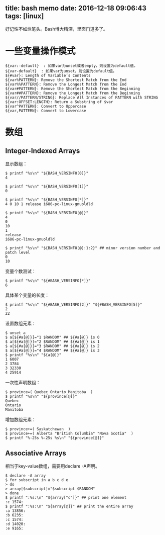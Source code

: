 title: bash memo
date: 2016-12-18 09:06:43
tags: [linux]
---

好记性不如烂笔头。Bash博大精深，里面门道多了。

<!-- more -->

一些变量操作模式
===========================

```
${var:-default}  : 如果var为unset或者empty，则设置为default值。
${var-default}  : 如果var为unset，则设置为default值。
${#var}: Length of Variable’s Contents
${var%PATTERN}: Remove the Shortest Match from the End
${var%%PATTERN}: Remove the Longest Match from the End
${var#PATTERN}: Remove the Shortest Match from the Beginning
${var##PATTERN}: Remove the Longest Match from the Beginning
${var//PATTERN/STRING}: Replace All Instances of PATTERN with STRING
${var:OFFSET:LENGTH}: Return a Substring of $var
${var^PATTERN}: Convert to Uppercase
${var,PATTERN}: Convert to Lowercase
```

数组
===========================

Integer-Indexed Arrays
--------------------------


显示数组：
```
$ printf "%s\n" "${BASH_VERSINFO[0]}"
4

$ printf "%s\n" "${BASH_VERSINFO[1]}"
0

$ printf "%s\n" "${BASH_VERSINFO[*]}"
4 0 10 1 release i686-pc-linux-gnuoldld

$ printf "%s\n" "${BASH_VERSINFO[@]}"
4
0
10
1
release
i686-pc-linux-gnuoldld

$ printf "%s\n" "${BASH_VERSINFO[@]:1:2}" ## minor version number and patch level
0
10

```
变量个数测试：
```
$ printf "%s\n" "${#BASH_VERSINFO[*]}"
6
```

具体某个变量的长度：
```
$ printf "%s\n" "${#BASH_VERSINFO[2]}" "${#BASH_VERSINFO[5]}"
2
22
```

设置数组元素：
```
$ unset a
$ a[${#a[@]}]="1 $RANDOM" ## ${#a[@]} is 0
$ a[${#a[@]}]="2 $RANDOM" ## ${#a[@]} is 1
$ a[${#a[@]}]="3 $RANDOM" ## ${#a[@]} is 2
$ a[${#a[@]}]="4 $RANDOM" ## ${#a[@]} is 3
$ printf "%s\n" "${a[@]}"
1 6007
2 3784
3 32330
4 25914
```

一次性声明数组：
```
$ province=( Quebec Ontario Manitoba  )
$ printf "%s\n" "${province[@]}"
Quebec
Ontario
Manitoba
```

增加数组元素：
```
$ province+=( Saskatchewan  )
$ province+=( Alberta "British Columbia" "Nova Scotia"  )
$ printf "%-25s %-25s %s\n" "${province[@]}"
```

Associative Arrays
-----------------------

相当于key-value数组，需要用declare -A声明。

```
$ declare -A array
$ for subscript in a b c d e
> do
> array[$subscript]="$subscript $RANDOM"
> done
$ printf ":%s:\n" "${array["c"]}" ## print one element
:c 1574:
$ printf ":%s:\n" "${array[@]}" ## print the entire array
:a 13856:
:b 6235:
:c 1574:
:d 14020:
:e 9165:
```
